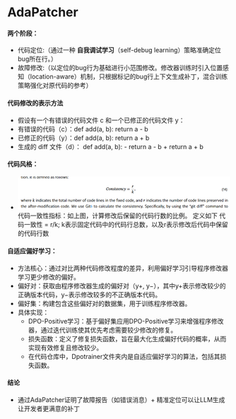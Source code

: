 # AdaPatcher

#### 两个阶段：

* 代码定位:（通过⼀种 **⾃我调试学习**（self-debug learning）策略准确定位bug所在⾏。）
* 故障修改:（以定位的bug⾏为基础进⾏⼩范围修改。修改器训练时引⼊位置感知（location-aware）机制，只根据标记的bug⾏上下⽂⽣成补丁，混合训练策略强化对原代码的参考）

#### 代码修改的表示方法

* 假设有一个有错误的代码文件 c 和一个已修正的代码文件 y：
* 有错误的代码（c）：def add(a, b):
    				    return a - b
* 已修正的代码（y）：def add(a, b):
    					return a + b
* 生成的 diff 文件（d）：
                    def add(a, b):
                   -    return a - b
                   +    return a + b


#### 代码风格：

* ![论文原文](image.png)    
    代码一致性指标：如上图，计算修改后保留的代码行数的比例。 定义如下
                        代码一致性 = r/k;
    k表示固定代码中的代码行总数，以及r表示修改后代码中保留的代码行数


#### 自适应偏好学习：
* 方法核心：通过对比两种代码修改程度的差异，利用偏好学习引导程序修改器学习更少修改的偏好。
* 偏好对：获取由程序修改器生成的偏好对（y+, y−），其中y+表示修改较少的正确版本代码，y−表示修改较多的不正确版本代码。
* 偏好集：构建包含这些偏好对的数据集，用于训练程序修改器。
* 具体实现：
    + DPO-Positive学习：基于偏好集应用DPO-Positive学习来增强程序修改器，通过迭代训练使其优先考虑需要较少修改的修复。
    + 损失函数：定义了修复损失函数，旨在最大化生成偏好代码的概率，从而实现有效修复且修改较少。
    + 在代码仓库中，Dpotrainer文件夹内是自适应偏好学习的算法，包括其损失函数。

#### 结论
* 通过AdaPatcher证明了故障报告（如错误消息）+ 精准定位可以让LLM⽣成让开发者更满意的补丁 
